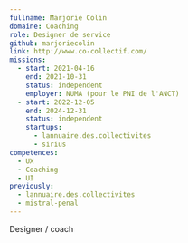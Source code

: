 ```yaml
---
fullname: Marjorie Colin
domaine: Coaching
role: Designer de service
github: marjoriecolin
link: http://www.co-collectif.com/
missions:
  - start: 2021-04-16
    end: 2021-10-31
    status: independent
    employer: NUMA (pour le PNI de l'ANCT)
  - start: 2022-12-05
    end: 2024-12-31
    status: independent
    startups:
      - lannuaire.des.collectivites
      - sirius
competences:
  - UX
  - Coaching
  - UI
previously:
  - lannuaire.des.collectivites
  - mistral-penal
---
```

Designer / coach